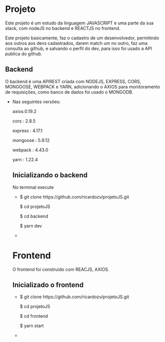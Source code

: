 <h1>Projeto</h1>
<p>Este projeto é um estudo da linguagem JAVASCRIPT e uma parte da sua stack, com nodeJS no backend e REACTJS no frontend. </p>
<p> Este projeto basicamente, faz o cadastro de um desenvolvedor, permitindo aos outros aos devs cadastrados, darem match um no outro, faz uma consulta ao github, 
e salvando o perfil do dev, para isso foi usado a API publica do github. 
</p>
<h2>Backend</h2>
<p>O backend é uma APIREST criada com NODEJS, EXPRESS, CORS, MONGOOSE, WEBPACK e YARN, adicionando o AXIOS para monitoramento de requisições, como banco de dados foi usado o MONGODB.</p>

<ul>
    <li>
   <p> Nas seguintes versões:</p>
    <p>axios:0.19.2</p>
    <p>cors : 2.8.5</p>
    <p>express : 4.17.1</p>
    <p>mongoose : 5.9.12</p>
    <p>webpack : 4.43.0</p>
    <p>yarn : 1.22.4</p>
    </li>
</lu>
<h2>Inicializando o backend </h1>
<p1>No terminal execute</p1> 
<ul>
    <li>
       <p>$ git clone https://github.com/ricardozv/projetoJS.git</p>
       <p>$ cd projetoJS </p> 
       <p>$ cd backend </p> 
       <p>$ yarn dev <p>  
    <li>
</ul>

<h1>Frontend</h1>
<p>O frontend foi construido com REACJS, AXIOS. </p>
<h2> Inicializado o frontend </h2>

<ul>
    <li>
    <p>$ git clone https://github.com/ricardozv/projetoJS.git </p>
    <p>$ cd projetoJS</p>
    <p>$ cd frontend</p> 
    <p>$ yarn start</p>
    <li>
</ul>
